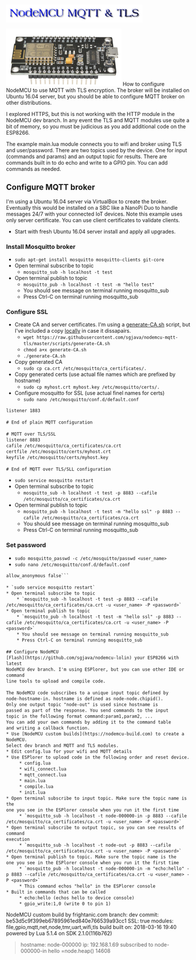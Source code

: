 ![Title](images/title.png)

![ESP8266 LoLin V3 NodeMCU](images/esp8266.png)
How to configure NodeMCU to use MQTT with TLS encryption. The broker will be
installed on Ubuntu 16.04 server, but you should be able to configure MQTT
broker on other distributions.

I explored HTTPS, but this is not working with the HTTP module in the NodeMCU
dev branch. In any event the TLS and  MQTT modules use quite a bit of memory,
so you must be judicious as you add additional code on the ESP8266.

The example main.lua module connects you to wifi and broker using TLS and
user/password. There are two topics used by the device. One for input (commands
and params) and an output topic for results. There are commands built in to do
echo and write to a GPIO pin. You can add commands as needed.

## Configure MQTT broker
I'm using a Ubuntu 16.04 server via VirtualBox to create the broker. Eventually
this would be installed on a SBC like a NanoPi Duo to handle messages 24/7 with
your connected IoT devices. Note this example uses only server certificate. You
can use client certificates to validate clients.
* Start with fresh Ubuntu 16.04 server install and apply all upgrades.

### Install Mosquitto broker 
* `sudo apt-get install mosquitto mosquitto-clients git-core`
* Open terminal subscribe to topic
    * `mosquitto_sub -h localhost -t test`
* Open terminal publish to topic
    * `mosquitto_pub -h localhost -t test -m "hello test"`
    * You should see message on terminal running mosquitto_sub
    * Press Ctrl-C on terminal running mosquitto_sub

### Configure SSL 
* Create CA and server certificates. I'm using a [generate-CA.sh](https://github.com/owntracks/tools/raw/master/TLS/generate-CA.sh)
script, but I've included a copy [locally](https://raw.githubusercontent.com/sgjava/nodemcu-mqtt-tls/master/scripts/generate-CA.sh) in case it dissapairs. 
    * `wget https://raw.githubusercontent.com/sgjava/nodemcu-mqtt-tls/master/scripts/generate-CA.sh`
    * `chmod a+x generate-CA.sh`
    * `./generate-CA.sh`
* Copy generated CA
    * `sudo cp ca.crt /etc/mosquitto/ca_certificates/.`
* Copy generated certs (use actual file names which are prefixed by hostname)
    * `sudo cp myhost.crt myhost.key /etc/mosquitto/certs/.`
* Configure mosquitto for SSL (use actual finel names for certs)
    * `sudo nano /etc/mosquitto/conf.d/default.conf`
```# Plain MQTT protocol
listener 1883

# End of plain MQTT configuration

# MQTT over TLS/SSL
listener 8883
cafile /etc/mosquitto/ca_certificates/ca.crt
certfile /etc/mosquitto/certs/myhost.crt
keyfile /etc/mosquitto/certs/myhost.key

# End of MQTT over TLS/SLL configuration
```
* `sudo service mosquitto restart`
* Open terminal subscribe to topic
    * `mosquitto_sub -h localhost -t test -p 8883 --cafile /etc/mosquitto/ca_certificates/ca.crt`
* Open terminal publish to topic
    * `mosquitto_pub -h localhost -t test -m "hello ssl" -p 8883 --cafile /etc/mosquitto/ca_certificates/ca.crt`
    * You should see message on terminal running mosquitto_sub
    * Press Ctrl-C on terminal running mosquitto_sub

### Set password 
* `sudo mosquitto_passwd -c /etc/mosquitto/passwd <user_name>`
* `sudo nano /etc/mosquitto/conf.d/default.conf`
```password_file /etc/mosquitto/passwd
allow_anonymous false```

* `sudo service mosquitto restart`
* Open terminal subscribe to topic
    * `mosquitto_sub -h localhost -t test -p 8883 --cafile /etc/mosquitto/ca_certificates/ca.crt -u <user_name> -P <password>`
* Open terminal publish to topic
    * `mosquitto_pub -h localhost -t test -m "hello ssl" -p 8883 --cafile /etc/mosquitto/ca_certificates/ca.crt -u <user_name> -P <password>`
    * You should see message on terminal running mosquitto_sub
    * Press Ctrl-C on terminal running mosquitto_sub

## Configure NodeMCU
[Flash](https://github.com/sgjava/nodemcu-lolin) your ESP8266 with latest
NodeMCU dev branch. I'm using ESPlorer, but you can use other IDE or command
line tools to upload and compile code.

The NodeMCU code subscribes to a unique input topic defined by 
node-hostname-in. hostname is defined as node-node.chipid().
Only one output topic "node-out" is used since hostname is
passed as part of the response. You send commands to the input
topic in the following format command:param1,param2, ...
You can add your own commands by adding it to the command table
and writing a callback function.
* Use [NodeMCU custom builds](https://nodemcu-build.com) to create a NodeMCU.
Select dev branch and MQTT and TLS modules.
* Edit config.lua for your wifi and MQTT details
* Use ESPlorer to upload code in the following order and reset device.
     * config.lua
     * wifi_connect.lua
     * mqtt_connect.lua
     * main.lua
     * compile.lua     
     * init.lua     
* Open terminal subscribe to input topic. Make sure the topic name is the
one you see in the ESPlorer console when you run it the first time
     * `mosquitto_sub -h localhost -t node-000000-in -p 8883 --cafile /etc/mosquitto/ca_certificates/ca.crt -u <user_name> -P <password>`
* Open terminal subscribe to output topic, so you can see results of command
execution
     * `mosquitto_sub -h localhost -t node-out -p 8883 --cafile /etc/mosquitto/ca_certificates/ca.crt -u <user_name> -P <password>`
* Open terminal publish to topic. Make sure the topic name is the
one you see in the ESPlorer console when you run it the first time
     * `mosquitto_pub -h localhost -t node-000000-in -m "echo:hello" -p 8883 --cafile /etc/mosquitto/ca_certificates/ca.crt -u <user_name> -P <password>`
     * This command echos "hello" in the ESPlorer console
* Built in commands that can be called
     * echo:hello (echos hello to device console)
     * gpio_write:1,0 (write 0 to pin 1)

```
NodeMCU custom build by frightanic.com
	branch: dev
	commit: be53d5c9f399eb67895961ed840e766539a93cc1
	SSL: true
	modules: file,gpio,mqtt,net,node,tmr,uart,wifi,tls
 build 	built on: 2018-03-16 19:40
 powered by Lua 5.1.4 on SDK 2.1.0(116b762)
> hostname: node-000000
ip: 192.168.1.69
subscribed to node-000000-in
> hello
=node.heap()
14608
>
```   
     